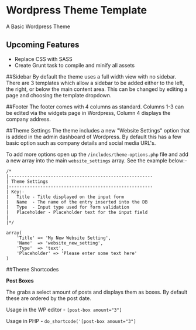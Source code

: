 # Wordpress Theme Template
A Basic Wordpress Theme

## Upcoming Features
- Replace CSS with SASS
- Create Grunt task to compile and minify all assets

##Sidebar
By default the theme uses a full width view with no sidebar. There are 3 templates which allow a sidebar to be added either to the left, the right, or below the main content area. This can be changed by editing a page and choosing the template dropdown.

##Footer
The footer comes with 4 columns as standard. Columns 1-3 can be edited via the widgets page in Wordpress, Column 4 displays the company address.

##Theme Settings
The theme includes a new "Website Settings" option that is added in the admin dashboard of Wordpress. By default this has a few basic option such as company details and social media URL's. 

To add more options open up the `/includes/theme-options.php` file and add a new array into the main `website_settings` array. See the example below:-
```
/*
|-------------------------------------------------------
| Theme Settings
|-------------------------------------------------------
| Key:-
|   Title - Title displayed on the input form
|   Name  - The name of the entry inserted into the DB
|   Type  - Input type used for form validation
|   Placeholder - Placeholder text for the input field
|
|*/

array(
    'Title' => 'My New Website Setting',
    'Name'  => 'website_new_setting',
    'Type'  => 'text',
    'Placeholder' => 'Please enter some text here'
)
```

##Theme Shortcodes

**Post Boxes**

The grabs a select amount of posts and displays them as boxes. By default these are ordered by the post date.

Usage in the WP editor - `[post-box amount="3"]`

Usage in PHP - `do_shortcode('[post-box amount="3"]`
